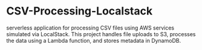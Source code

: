 # CSV-Processing-Localstack
 serverless application for processing CSV files using AWS services simulated via LocalStack. This project handles file uploads to S3, processes the data using a Lambda function, and stores metadata in DynamoDB.
